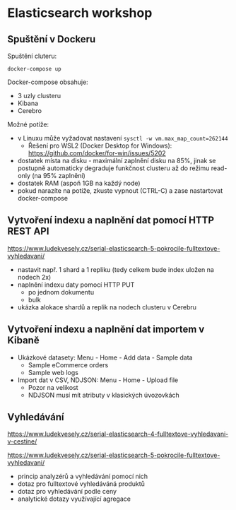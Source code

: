 # Elasticsearch workshop

## Spuštění v Dockeru

Spuštění cluteru:

`docker-compose up`

Docker-compose obsahuje:
* 3 uzly clusteru
* Kibana
* Cerebro

Možné potíže:
* v Linuxu může vyžadovat nastavení `sysctl -w vm.max_map_count=262144`
  * Řešení pro WSL2 (Docker Desktop for Windows): https://github.com/docker/for-win/issues/5202
* dostatek místa na disku - maximální zaplnění disku na 85%, jinak se postupně automaticky degraduje funkčnost clusteru až do režimu read-only (na 95% zaplnění)
* dostatek RAM (aspoň 1GB na každý node)
* pokud narazíte na potíže, zkuste vypnout (CTRL-C) a zase nastartovat docker-compose

## Vytvoření indexu a naplnění dat pomocí HTTP REST API

https://www.ludekvesely.cz/serial-elasticsearch-5-pokrocile-fulltextove-vyhledavani/

* nastavit např. 1 shard a 1 repliku (tedy celkem bude index uložen na nodech 2x)
* naplnění indexu daty pomocí HTTP PUT
  * po jednom dokumentu
  * bulk
* ukázka alokace shardů a replik na nodech clusteru v Cerebru  

## Vytvoření indexu a naplnění dat importem v Kibaně

* Ukázkové datasety: Menu - Home - Add data - Sample data
  * Sample eCommerce orders
  * Sample web logs
* Import dat v CSV, NDJSON: Menu - Home - Upload file
  * Pozor na velikost
  * NDJSON musí mít atributy v klasických úvozovkách

## Vyhledávání

https://www.ludekvesely.cz/serial-elasticsearch-4-fulltextove-vyhledavani-v-cestine/

https://www.ludekvesely.cz/serial-elasticsearch-5-pokrocile-fulltextove-vyhledavani/

* princip analyzérů a vyhledávání pomocí nich
* dotaz pro fulltextové vyhledáváná produktů
* dotaz pro vyhledávání podle ceny
* analytické dotazy využívající agregace

